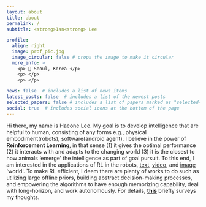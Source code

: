 ```yaml
---
layout: about
title: about
permalink: /
subtitle: <strong>Ian<strong> Lee

profile:
  align: right
  image: prof_pic.jpg
  image_circular: false # crops the image to make it circular
  more_info: >
    <p> 📍 Seoul, Korea </p>
    <p> </p>
    <p> </p>

news: false  # includes a list of news items
latest_posts: false  # includes a list of the newest posts
selected_papers: false # includes a list of papers marked as "selected={true}"
social: true  # includes social icons at the bottom of the page
---
```


Hi there, my name is Haeone Lee. My goal is to develop intelligence that are helpful to human, consisting of any forms e.g., physical embodiment(robots), software(android agent). I believe in the power of **Reinforcement Learning**, in that sense (1) it gives the optimal performance (2) it interacts with and adapts to the changing world (3) it is the closest to how animals ‘emerge’ the intelligence as part of goal pursuit. To this end, I am interested in the applications of RL in the robots, [text](https://arxiv.org/abs/2311.05584), [video](https://arxiv.org/abs/2304.04782), and [image](https://arxiv.org/abs/2210.10913) 'world'. To make RL efficient, I deem there are plenty of works to do such as utilizing large offline priors, building abstract decision-making processes, and empowering the algorithms to have enough memorizing capability, deal with long-horizon, and work autonomously. For details, [**this**](https://rl-max.github.io/assets/pdf/Creating_Artificial_Intelligence_from_the_World.pdf) briefly surveys my thoughts.